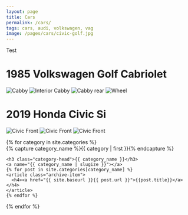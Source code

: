 ```yaml
---
layout: page
title: Cars
permalink: /cars/
tags: cars, audi, volkswagen, vag
image: /pages/cars/civic-golf.jpg
---
```

Test

# 1985 Volkswagen Golf Cabriolet
![Cabby](https://sudoyashi.github.io/Joshis-Garage/assets/img/driveway1.jpg)
![Interior Cabby](https://sudoyashi.github.io/Joshis-Garage/assets/img/cabbyinterior-1.jpg)
![Cabby rear](https://sudoyashi.github.io/Joshis-Garage/assets/img/cabby-rear-1.jpg)
![Wheel](https://sudoyashi.github.io/Joshis-Garage/assets/img/cabby-gallery-7.jpg)

# 2019 Honda Civic Si

![Civic Front](https://sudoyashi.github.io/Joshis-Garage/assets/img/pages/cars/civic-full.jpg)
![Civic Front](https://sudoyashi.github.io/Joshis-Garage/assets/img/pages/cars/civic-rear.jpg)
![Civic Front](https://sudoyashi.github.io/Joshis-Garage/assets/img/pages/cars/civic-side.jpg)

<div id="car-archives">
{% for category in site.categories %}
  <div class="car-archive-group">
    {% capture category_name %}{{ category | first }}{% endcapture %}
    <div id="#{{ category_name | slugize }}"></div>
    <p></p>

    <h3 class="category-head">{{ category_name }}</h3>
    <a name="{{ category_name | slugize }}"></a>
    {% for post in site.categories[category_name] %}
    <article class="archive-item">
      <h4><a href="{{ site.baseurl }}{{ post.url }}">{{post.title}}</a></h4>
    </article>
    {% endfor %}
  </div>
{% endfor %}
</div>


